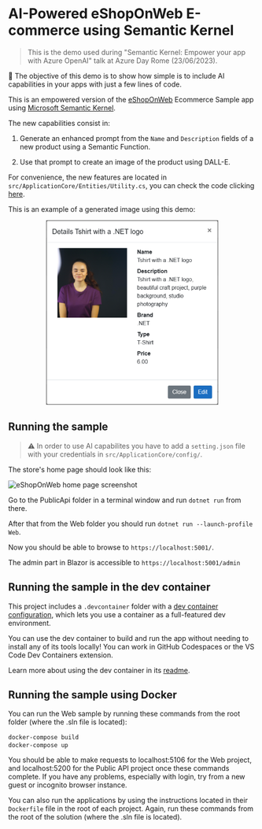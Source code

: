 # AI-Powered eShopOnWeb E-commerce using Semantic Kernel
> This is the demo used during "Semantic Kernel: Empower your app with Azure OpenAI" talk at Azure Day Rome (23/06/2023).

🎯 The objective of this demo is to show how simple is to include AI capabilities in your apps with just a few lines of code.

This is an empowered version of the [eShopOnWeb](https://github.com/dotnet-architecture/eShopOnWeb) Ecommerce Sample app using [Microsoft Semantic Kernel](https://github.com/microsoft/semantic-kernel).

The new capabilities consist in:

1. Generate an enhanced prompt from the `Name` and `Description` fields of a new product using a Semantic Function.

2. Use that prompt to create an image of the product using DALL-E.

For convenience, the new features are located in  `src/ApplicationCore/Entities/Utility.cs`, you can check the code clicking [here](https://github.com/alexcalabrese/semantic-kernel-ecom/blob/dd3904e973977b415c0200d2e22674b979ac6447/src/ApplicationCore/Entities/Utility.cs#L8).

This is an example of a generated image using this demo:

<div align="center">
      <img
        src="images/generated_image_product.png"
        width="350"
      />
</div>

## Running the sample

> ⚠️ In order to use AI capabilites you have to add a `setting.json` file with your credentials in `src/ApplicationCore/config/`.

The store's home page should look like this:

![eShopOnWeb home page screenshot](https://user-images.githubusercontent.com/782127/88414268-92d83a00-cdaa-11ea-9b4c-db67d95be039.png)

Go to the PublicApi folder in a terminal window and run `dotnet run` from there. 

After that from the Web folder you should run `dotnet run --launch-profile Web`. 

Now you should be able to browse to `https://localhost:5001/`.

The admin part in Blazor is accessible to `https://localhost:5001/admin`

## Running the sample in the dev container

This project includes a `.devcontainer` folder with a [dev container configuration](https://containers.dev/), which lets you use a container as a full-featured dev environment.

You can use the dev container to build and run the app without needing to install any of its tools locally! You can work in GitHub Codespaces or the VS Code Dev Containers extension.

Learn more about using the dev container in its [readme](/.devcontainer/devcontainerreadme.md).

## Running the sample using Docker

You can run the Web sample by running these commands from the root folder (where the .sln file is located):

```
docker-compose build
docker-compose up
```

You should be able to make requests to localhost:5106 for the Web project, and localhost:5200 for the Public API project once these commands complete. If you have any problems, especially with login, try from a new guest or incognito browser instance.

You can also run the applications by using the instructions located in their `Dockerfile` file in the root of each project. Again, run these commands from the root of the solution (where the .sln file is located).
